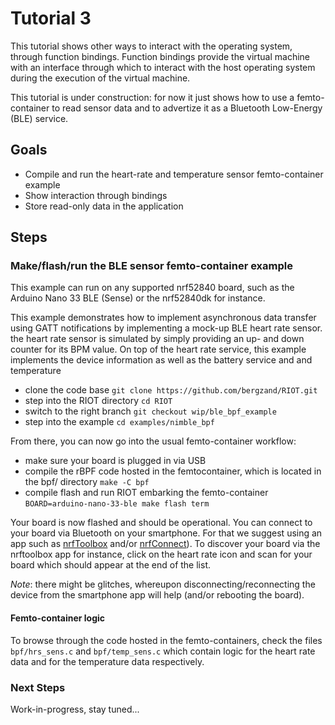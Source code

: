 # Tutorial 3

This tutorial shows other ways to interact with the operating system,
through function bindings. Function bindings provide the virtual machine with an interface through which to interact with the host operating system during the execution of the virtual machine.

This tutorial is under construction: for now it just shows how to use a femto-container to read sensor data and to advertize it as a Bluetooth Low-Energy (BLE) service.

## Goals

- Compile and run the heart-rate and temperature sensor femto-container example
- Show interaction through bindings
- Store read-only data in the application

## Steps

### Make/flash/run the BLE sensor femto-container example

This example can run on any supported nrf52840 board, such as the Arduino Nano 33 BLE (Sense) or the nrf52840dk for instance.

This example demonstrates how to implement asynchronous data transfer using GATT notifications by implementing a mock-up BLE heart rate sensor. the heart rate sensor is simulated by simply providing an up- and down counter for its BPM value. On top of the heart rate service, this example implements the device information as well as the battery service and and temperature

- clone the code base `git clone https://github.com/bergzand/RIOT.git`
- step into the RIOT directory `cd RIOT`
- switch to the right branch `git checkout wip/ble_bpf_example`
- step into the example `cd examples/nimble_bpf`

From there, you can now go into the usual femto-container workflow:

- make sure your board is plugged in via USB
- compile the rBPF code hosted in the femtocontainer, which is located in the bpf/ directory `make -C bpf`
- compile flash and run RIOT embarking the femto-container `BOARD=arduino-nano-33-ble make flash term`

Your board is now flashed and should be operational. You can connect to your board via Bluetooth on your smartphone. For that we suggest using an app such as [nrfToolbox](https://play.google.com/store/apps/details?id=no.nordicsemi.android.nrftoolbox) and/or [nrfConnect](https://play.google.com/store/apps/details?id=no.nordicsemi.android.mcp)). To discover your board via the nrftoolbox app for instance, click on the heart rate icon and scan for your board which should appear at the end of the list.

*Note*: there might be glitches, whereupon disconnecting/reconnecting the device from the smartphone app will help (and/or rebooting the board).

#### Femto-container logic

To browse through the code hosted in the femto-containers, check the files `bpf/hrs_sens.c` and `bpf/temp_sens.c` which contain logic for the heart rate data and for the temperature data respectively.



### Next Steps

Work-in-progress, stay tuned...
